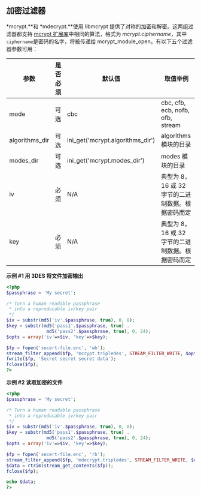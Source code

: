 加密过滤器
----------

*mcrypt.\**和 *mdecrypt.\**使用 libmcrypt
提供了对称的加密和解密。这两组过滤器都支持
<a href="/ref/mcrypt.html" class="link">mcrypt 扩展库</a>中相同的算法，格式为
*mcrypt.ciphername*，其中 `ciphername`是密码的名字，将被传递给 <span
class="function">mcrypt\_module\_open</span>。有以下五个过滤器参数可用：

| 参数            | 是否必须 | 默认值                             | 取值举例                                          |
|-----------------|----------|------------------------------------|---------------------------------------------------|
| mode            | 可选     | cbc                                | cbc, cfb, ecb, nofb, ofb, stream                  |
| algorithms\_dir | 可选     | ini\_get('mcrypt.algorithms\_dir') | algorithms 模块的目录                             |
| modes\_dir      | 可选     | ini\_get('mcrypt.modes\_dir')      | modes 模块的目录                                  |
| iv              | 必须     | N/A                                | 典型为 8，16 或 32 字节的二进制数据。根据密码而定 |
| key             | 必须     | N/A                                | 典型为 8，16 或 32 字节的二进制数据。根据密码而定 |

**示例 \#1 用 3DES 将文件加密输出**

``` php
<?php
$passphrase = 'My secret';

/* Turn a human readable passphrase
 * into a reproducable iv/key pair
 */
$iv = substr(md5('iv'.$passphrase, true), 0, 8);
$key = substr(md5('pass1'.$passphrase, true) .
               md5('pass2'.$passphrase, true), 0, 24);
$opts = array('iv'=>$iv, 'key'=>$key);

$fp = fopen('secert-file.enc', 'wb');
stream_filter_append($fp, 'mcrypt.tripledes', STREAM_FILTER_WRITE, $opts);
fwrite($fp, 'Secret secret secret data');
fclose($fp);
?>
```

**示例 \#2 读取加密的文件**

``` php
<?php
$passphrase = 'My secret';

/* Turn a human readable passphrase
 * into a reproducable iv/key pair
 */
$iv = substr(md5('iv'.$passphrase, true), 0, 8);
$key = substr(md5('pass1'.$passphrase, true) .
               md5('pass2'.$passphrase, true), 0, 24);
$opts = array('iv'=>$iv, 'key'=>$key);

$fp = fopen('secert-file.enc', 'rb');
stream_filter_append($fp, 'mdecrypt.tripledes', STREAM_FILTER_WRITE, $opts);
$data = rtrim(stream_get_contents($fp));
fclose($fp);

echo $data;
?>
```
